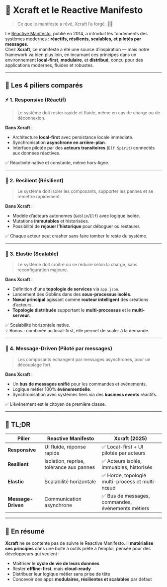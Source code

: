 # 📜 Xcraft et le Reactive Manifesto

> Ce que le manifeste a rêvé, Xcraft l’a forgé. 🔨✨

Le [Reactive Manifesto](https://www.reactivemanifesto.org/), publié en 2014, a
introduit les fondements des systèmes modernes : **réactifs, résilients,
scalables, et pilotés par messages**.  
Chez **Xcraft**, ce manifeste a été une source d’inspiration — mais notre
framework va bien plus loin, en incarnant ces principes dans un environnement
**local-first**, **modulaire**, et **distribué**, conçu pour des applications
modernes, fluides et robustes.

---

## 🧬 Les 4 piliers comparés

### ⚡ 1. Responsive (Réactif)

> Le système doit rester rapide et fluide, même en cas de charge ou de
> déconnexion.

**Dans Xcraft** :

- Architecture **local-first** avec persistance locale immédiate.
- Synchronisation **asynchrone en arrière-plan**.
- Interface pilotée par des **acteurs transitoires** (`Elf.Spirit`) connectés
  aux données réactives.

✅ Réactivité native et constante, même hors-ligne.

---

### 🧱 2. Resilient (Résilient)

> Le système doit isoler les composants, supporter les pannes et se remettre
> rapidement.

**Dans Xcraft** :

- Modèle d’acteurs autonomes (`Goblin`/`Elf`) avec logique isolée.
- Mutations **immutables** et historisées.
- Possibilité de **rejouer l’historique** pour déboguer ou restaurer.

✅ Chaque acteur peut crasher sans faire tomber le reste du système.

---

### 🧪 3. Elastic (Scalable)

> Le système doit croître ou se réduire selon la charge, sans reconfiguration
> majeure.

**Dans Xcraft** :

- Définition d'une **topologie de services** via `app.json`.
- Lancement des Goblins dans des **sous-processus isolés**.
- **Nœud principal** agissant comme **routeur intelligent** des créations
  d’acteurs.
- **Topologie distribuée** supportant le **multi-processus** et le
  **multi-serveur**.

✅ Scalabilité horizontale native.  
💡 Bonus : combinée au local-first, elle permet de scaler à la demande.

---

### 📨 4. Message-Driven (Piloté par messages)

> Les composants échangent par messages asynchrones, pour un découplage fort.

**Dans Xcraft** :

- Un **bus de messages unifié** pour les commandes et événements.
- Logique métier 100% **événementielle**.
- Synchronisation avec systèmes tiers via des **business events** réactifs.

✅ L’événement est le citoyen de première classe.

---

## 🚀 TL;DR

| Pilier             | Reactive Manifesto                       | Xcraft (2025)                                     |
| ------------------ | ---------------------------------------- | ------------------------------------------------- |
| **Responsive**     | UI fluide, réponse rapide                | ✅ Local-first + UI pilotée par acteurs           |
| **Resilient**      | Isolation, reprise, tolérance aux pannes | ✅ Acteurs isolés, immuables, historisés          |
| **Elastic**        | Scalabilité horizontale                  | ✅ Horde, topologie multi-process et multi-nœud   |
| **Message-Driven** | Communication asynchrone                 | ✅ Bus de messages, commandes, événements métiers |

---

## 🧙 En résumé

**Xcraft** ne se contente pas de suivre le Reactive Manifesto. Il **matérialise
ses principes** dans une boîte à outils prête à l’emploi, pensée pour des
développeurs qui veulent :

- Maîtriser le **cycle de vie de leurs données**
- Rester **offline-first**, mais **cloud-ready**
- Distribuer leur logique métier sans prise de tête
- Concevoir des apps **modulaires, résilientes et scalables** par défaut
